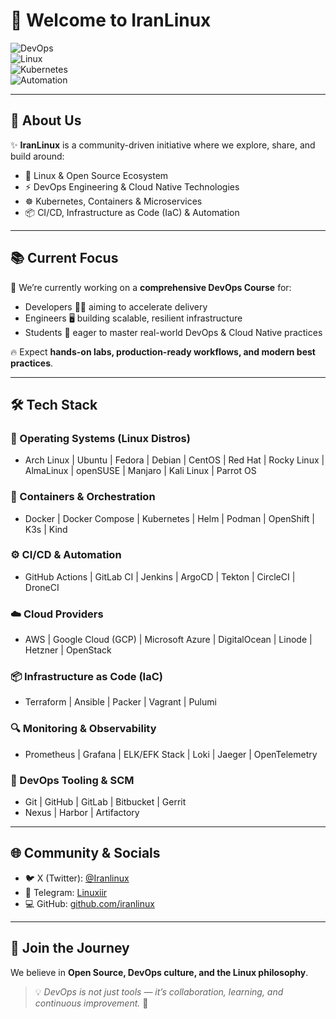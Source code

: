 # 👋 Welcome to IranLinux  

![DevOps](https://img.shields.io/badge/DevOps-Culture-blue?style=for-the-badge&logo=devops)  
![Linux](https://img.shields.io/badge/Linux-Community-green?style=for-the-badge&logo=linux)  
![Kubernetes](https://img.shields.io/badge/Kubernetes-CloudNative-blue?style=for-the-badge&logo=kubernetes)  
![Automation](https://img.shields.io/badge/CI%2FCD-Automation-orange?style=for-the-badge&logo=githubactions)  

---

## 🚀 About Us  

✨ **IranLinux** is a community-driven initiative where we explore, share, and build around:  
- 🐧 Linux & Open Source Ecosystem  
- ⚡ DevOps Engineering & Cloud Native Technologies  
- ☸️ Kubernetes, Containers & Microservices  
- 📦 CI/CD, Infrastructure as Code (IaC) & Automation  

---

## 📚 Current Focus  

🎯 We’re currently working on a **comprehensive DevOps Course** for:  
- Developers 👨‍💻 aiming to accelerate delivery  
- Engineers 🖥️ building scalable, resilient infrastructure  
- Students 📖 eager to master real-world DevOps & Cloud Native practices  

🔥 Expect **hands-on labs, production-ready workflows, and modern best practices**.  

---

## 🛠️ Tech Stack  

### 🐧 Operating Systems (Linux Distros)  
- Arch Linux | Ubuntu | Fedora | Debian | CentOS | Red Hat | Rocky Linux | AlmaLinux | openSUSE | Manjaro | Kali Linux | Parrot OS  

### 🐋 Containers & Orchestration  
- Docker | Docker Compose | Kubernetes | Helm | Podman | OpenShift | K3s | Kind  

### ⚙️ CI/CD & Automation  
- GitHub Actions | GitLab CI | Jenkins | ArgoCD | Tekton | CircleCI | DroneCI  

### ☁️ Cloud Providers  
- AWS | Google Cloud (GCP) | Microsoft Azure | DigitalOcean | Linode | Hetzner | OpenStack  

### 📦 Infrastructure as Code (IaC)  
- Terraform | Ansible | Packer | Vagrant | Pulumi  

### 🔍 Monitoring & Observability  
- Prometheus | Grafana | ELK/EFK Stack | Loki | Jaeger | OpenTelemetry  

### 🔧 DevOps Tooling & SCM  
- Git | GitHub | GitLab | Bitbucket | Gerrit  
- Nexus | Harbor | Artifactory  

---

## 🌐 Community & Socials  

- 🐦 X (Twitter): [@Iranlinux](https://x.com/Iranlinux)  
- 💬 Telegram: [Linuxiir](https://t.me/Linuxiir)  
- 💻 GitHub: [github.com/iranlinux](https://github.com/iranlinux)  

---

## 🤝 Join the Journey  

We believe in **Open Source, DevOps culture, and the Linux philosophy**.  
> 💡 *DevOps is not just tools — it’s collaboration, learning, and continuous improvement.* 🌱  
